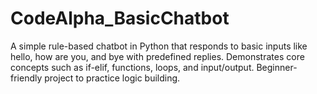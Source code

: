 # CodeAlpha_BasicChatbot
A simple rule-based chatbot in Python that responds to basic inputs like hello, how are you, and bye with predefined replies. Demonstrates core concepts such as if-elif, functions, loops, and input/output. Beginner-friendly project to practice logic building.
